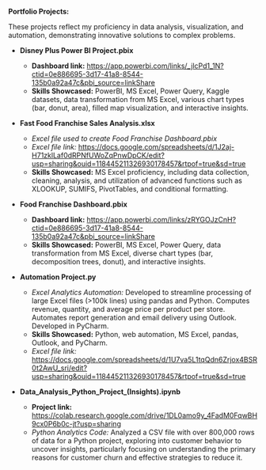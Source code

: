 **Portfolio Projects:**

These projects reflect my proficiency in data analysis, visualization, and automation, demonstrating innovative solutions to complex problems.

- **Disney Plus Power BI Project.pbix**
    - **Dashboard link:** https://app.powerbi.com/links/_jlcPd1_1N?ctid=0e886695-3d17-41a8-8544-135b0a92a47c&pbi_source=linkShare
    - **Skills Showcased:** PowerBI, MS Excel, Power Query, Kaggle datasets, data transformation from MS Excel, various chart types (bar, donut, area), filled map visualization, and interactive insights.
    
- **Fast Food Franchise Sales Analysis.xlsx**
    - *Excel file used to create Food Franchise Dashboard.pbix*
    - *Excel file link:* https://docs.google.com/spreadsheets/d/1J2aj-H71zklLaf0dRPNfUWoZqPnwDpCK/edit?usp=sharing&ouid=118445211326930178457&rtpof=true&sd=true
    - **Skills Showcased:** MS Excel proficiency, including data collection, cleaning, analysis, and utilization of advanced functions such as XLOOKUP, SUMIFS, PivotTables, and conditional formatting.
    
- **Food Franchise Dashboard.pbix**
    - **Dashboard link:** https://app.powerbi.com/links/zRYGOJzCnH?ctid=0e886695-3d17-41a8-8544-135b0a92a47c&pbi_source=linkShare
    - **Skills Showcased:** PowerBI, MS Excel, Power Query, data transformation from MS Excel, diverse chart types (bar, decomposition trees, donut), and interactive insights.

- **Automation Project.py**
    - *Excel Analytics Automation:* Developed to streamline processing of large Excel files (>100k lines) using pandas and Python. Computes revenue, quantity, and average price per product per store. Automates report generation and email delivery using Outlook. Developed in PyCharm.
    - **Skills Showcased:** Python, web automation, MS Excel, pandas, Outlook, and PyCharm.
    - *Excel file link:* https://docs.google.com/spreadsheets/d/1U7va5L1tqQdn6Zrjox4BSR0t2AwU_sri/edit?usp=sharing&ouid=118445211326930178457&rtpof=true&sd=true
- **Data_Analysis_Python_Project_(Insights).ipynb**
    - **Project link:** https://colab.research.google.com/drive/1DL0amo9y_4FadM0FqwBH9cx0P6b0c-jt?usp=sharing
    - *Python Analytics Code:* Analyzed a CSV file with over 800,000 rows of data for a Python project, exploring into customer behavior to uncover insights, particularly focusing on understanding the primary reasons for customer churn and effective strategies to reduce it.
